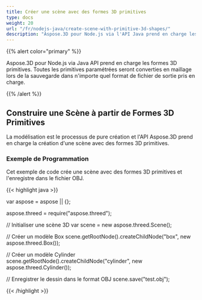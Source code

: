 ```yaml
---
title: Créer une scène avec des formes 3D primitives
type: docs
weight: 20
url: "/fr/nodejs-java/create-scene-with-primitive-3d-shapes/"
description: "Aspose.3D pour Node.js via l'API Java prend en charge les formes 3D primitives. Toutes les primitives paramétrées seront converties en maillage automatiquement lors de la sauvegarde dans n'importe quel format de fichier de sortie pris en charge."
---
```


{{% alert color="primary" %}} 

Aspose.3D pour Node.js via Java API prend en charge les formes 3D primitives. Toutes les primitives paramétrées seront converties en maillage lors de la sauvegarde dans n'importe quel format de fichier de sortie pris en charge.

{{% /alert %}} 
## **Construire une Scène à partir de Formes 3D Primitives**
La modélisation est le processus de pure création et l'API Aspose.3D prend en charge la création d'une scène avec des formes 3D primitives.
### **Exemple de Programmation**
Cet exemple de code crée une scène avec des formes 3D primitives et l'enregistre dans le fichier OBJ.

{{< highlight java >}}

var aspose = aspose || {};

aspose.threed = require("aspose.threed");

// Initialiser une scène 3D
var scene = new aspose.threed.Scene();

// Créer un modèle Box
scene.getRootNode().createChildNode("box", new aspose.threed.Box());

// Créer un modèle Cylinder
scene.getRootNode().createChildNode("cylinder", new aspose.threed.Cylinder());

// Enregistrer le dessin dans le format OBJ
scene.save("test.obj");


{{< /highlight >}}
